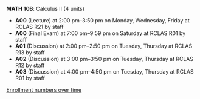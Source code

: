 **MATH 10B**: Calculus II (4 units)

- **A00** (Lecture) at 2:00 pm–3:50 pm on Monday, Wednesday, Friday at RCLAS R21 by staff
- **A00** (Final Exam) at 7:00 pm–9:59 pm on Saturday at RCLAS R01 by staff
- **A01** (Discussion) at 2:00 pm–2:50 pm on Tuesday, Thursday at RCLAS R13 by staff
- **A02** (Discussion) at 3:00 pm–3:50 pm on Tuesday, Thursday at RCLAS R12 by staff
- **A03** (Discussion) at 4:00 pm–4:50 pm on Tuesday, Thursday at RCLAS R01 by staff

[Enrollment numbers over time](./MATH10B.tsv)
